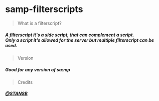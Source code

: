 # samp-filterscripts

>What is a filterscript?
##### A filterscript it's a side script, that can complement a script.<br />Only a script it's allowed for the server but multiple filterscript can be used. &nbsp;
>Version
##### Good for any version of sa:mp
>Credits
##### [@STANSB](https://github.com/ST4NSB/)
